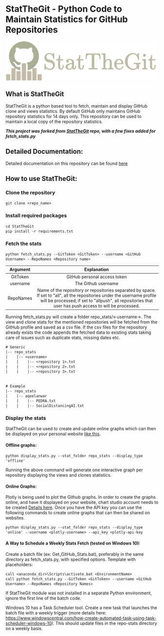 # StatTheGit - Python Code to Maintain Statistics for GitHub Repositories
![StatTheGit](images/statthegit.png)

## What is StatTheGit
StatTheGit is a python based tool to fetch, maintain and display GitHub clone and views statistics. By default GitHub only maintains GitHub repository statistics
for 14 days only. This repository can be used to maintain a local copy of the repository statistics.

***This project was forked from [StatTheGit](https://github.com/aqeelanwar/StatTheGit) repo, with a few fixes added for fetch_stats.py***

## Detailed Documentation:
Detailed documentation on this repository can be found [here](https://medium.com/@aqeel.anwar/maintaining-github-stats-for-more-than-14-days-31653bd1d7e1?sk=0d4a7e0c1b21df8a6e715719109dcecc)
## How to use StatTheGit:

### Clone the repository
```
git clone <repo_name>
```

### Install required packages
```
cd StatTheGit
pip install -r requirements.txt
```

### Fetch the stats
```
python fetch_stats.py --GitToken <GitToken> --username <GitHub Username> --RepoNames <Repository name>
```

|  Argument 	|                                                                  Explanation                                                                 	|
|:---------:	|:--------------------------------------------------------------------------------------------------------------------------------------------:	|
|  GitToken 	|                                                         GitHub personal access token                                                         	|
|  username 	|                                                              The Github username                                                             	|
| RepoNames 	| Name of the repository or repositories separated by space. If set to "all", all the repositories under the username profile will be processed; if set to "allpush", all repositories that user has push access to will be processed. |

Running fetch_stats.py will create a folder repo_stats/<-username->. The view and clone stats for the mentioned repositories will be fetched from the GitHub profile and saved as a csv file. If the csv files for the repository already exists the code appends the fetched data to existing stats taking care of issues such as duplicate stats, missing dates etc.

```
# Generic
|-- repo_stats
|    |-- <username>
|    |    |-- <repository 1>.txt
|    |    |-- <repository 2>.txt
|    |    |-- <repository 3>.txt


# Example
|-- repo_stats
|    |-- aqeelanwar
|    |    |-- PEDRA.txt
|    |    |-- SocialDistancingAI.txt
```

### Display the stats
StatTheGit can be used to create and update online graphs which can then be displayed on your personal website [like this](http://www.aqeel-anwar.com/#GitHubStat).

#### Offline graphs:

```
python display_stats.py --stat_folder repo_stats --display_type 'offline'
```

Running the above command will generate one interactive graph per repository displaying the views and clones statistics.

#### Online Graphs:
Plotly is being used to plot the Github graphs. In order to create the graphs online, and have it displayed on your website, chart studio account needs to be created [Details here](https://medium.com/@aqeel.anwar/maintaining-github-stats-for-more-than-14-days-31653bd1d7e1?sk=0d4a7e0c1b21df8a6e715719109dcecc). Once you have the API key you can use the following commands to create online graphs that can then be shared on websites.
```
python display_stats.py --stat_folder repo_stats --display_type 'online' --username <plotly-username> --api_key <plotly-api-key
```


#### A Way to Schedule a Weekly Stats Fetch (tested on Windows 10):
Create a batch file (ex: Get_GitHub_Stats.bat), preferably in the same directory as fetch_stats.py, with specified options. Template with placeholders:
```
call <anaconda_dir>\Scripts\activate.bat <EnvironmentName> 
call python fetch_stats.py --GitToken <GitToken> --username <GitHub Username> --RepoNames <Repository Names>
```
If StatTheGit module was not installed in a separate Python environment, ignore the first line of the batch code.

Windows 10 has a Task Scheduler tool. Create a new task that launches the batch file with a weekly trigger (more details here: https://www.windowscentral.com/how-create-automated-task-using-task-scheduler-windows-10). This should update files in the repo-stats directory on a weekly basis.
